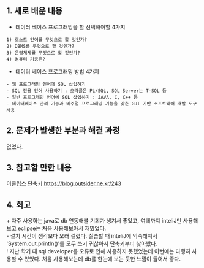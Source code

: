 ## 1. 새로 배운 내용
+ 데이터 베이스 프로그래밍을 할  선택해야할 4가지
~~~
1) 호스트 언어를 무엇으로 할 것인가? 
2) DBMS를 무엇으로 할 것인가?
3) 운영체제를 무엇으로 할 것인가? 
4) 컴퓨터 기종은? 
~~~

+ 데이터 베이스 프로그래밍 방법 4가지
~~~
- 웹 프로그래밍 언어에 SQL 삽입하기
- SQL 전용 언어 사용하기 : 오라클은 PL/SQL, SQL Server는 T-SQL 등
- 일반 프로그래밍 언어에 SQL 삽입하기 : JAVA, C, C++ 등
- 데이터베이스 관리 기능과 비주얼 프로그래밍 기능을 갖춘 GUI 기반 소프트웨어 개발 도구 사용
~~~

## 2. 문제가 발생한 부분과 해결 과정
없었다.

## 3. 참고할 만한 내용
이클립스 단축키 https://blog.outsider.ne.kr/243

## 4. 회고
\+  자주 사용하는 java로 db 연동해볼 기회가 생겨서 좋았고, 여태까지 inteliJ만 사용해보고 eclipse는 처음 사용해보아서 재밌었다.   
\- 설치 시간이 생각보다 오래 걸렸다. 실습할 때 inteliJ에 익숙해져서 'System.out.println()'를 모두 쓰기 귀찮아서 단축키부터 찾아봤다.   
\! 지난 학기 때 sql developer를 오류로 인해 사용하지 못했었는데 이번에는 다행히 사용할 수 있었다. 
처음 사용해보는데 db를 한눈에 보는 듯한 느낌이 들어서 좋다.
